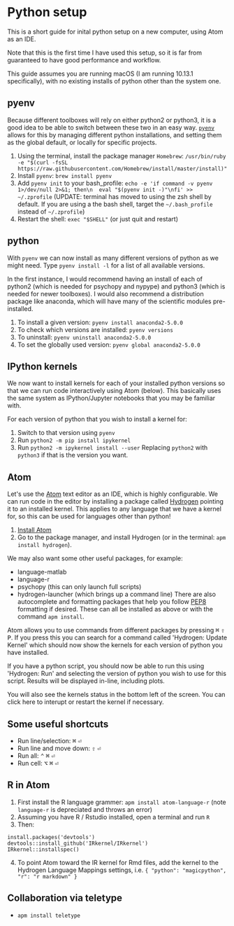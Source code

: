 # Python setup
This is a short guide for inital python setup on a new computer, using Atom as an IDE.

Note that this is the first time I have used this setup, so it is far from guaranteed to have good performance and workflow.

This guide assumes you are running macOS (I am running 10.13.1 specifically), with no existing installs of python other than the system one.

## pyenv
Because different toolboxes will rely on either python2 or python3, it is a good idea to be able to switch between these two in an easy way. [`pyenv`](https://github.com/pyenv/pyenv) allows for this by managing different python installations, and setting them as the global default, or locally for specific projects.

1. Using the terminal, install the package manager `Homebrew`: `/usr/bin/ruby -e "$(curl -fsSL https://raw.githubusercontent.com/Homebrew/install/master/install)"`
2. Install `pyenv`: `brew install pyenv`
3. Add `pyenv init` to your bash_profile: `echo -e 'if command -v pyenv 1>/dev/null 2>&1; then\n  eval "$(pyenv init -)"\nfi' >> ~/.zprofile` (UPDATE: terminal has moved to using the zsh shell by default. If you are using a the bash shell, target the `~/.bash_profile` instead of `~/.zprofile`)
4. Restart the shell: `exec "$SHELL"` (or just quit and restart)

## python
With `pyenv` we can now install as many different versions of python as we might need. Type `pyenv install -l` for a list of all available versions.

In the first instance, I would recommend having an install of each of python2 (which is needed for psychopy and nypype) and python3 (which is needed for newer toolboxes). I would also recommend a distribution package like anaconda, which will have many of the scientific modules pre-installed.

1. To install a given version: `pyenv install anaconda2-5.0.0`
2. To check which versions are installed: `pyenv versions`
3. To uninstall: `pyenv uninstall anaconda2-5.0.0`
4. To set the globally used version: `pyenv global anaconda2-5.0.0`

## IPython kernels
We now want to install kernels for each of your installed python versions so that we can run code interactively using Atom (below). This basically uses the same system as IPython/Jupyter notebooks that you may be familiar with.

For each version of python that you wish to install a kernel for:  
1. Switch to that version using `pyenv`
2. Run `python2 -m pip install ipykernel`
3. Run `python2 -m ipykernel install --user`
Replacing `python2` with `python3` if that is the version you want. 

## Atom
Let's use the [Atom](https://atom.io) text editor as an IDE, which is highly configurable. We can run code in the editor by installing a package called [Hydrogen](https://www.gitbook.com/book/nteract/hydrogen/details) pointing it to an installed kernel. This applies to any language that we have a kernel for, so this can be used for languages other than python!

1. [Install Atom](https://atom.io)
2. Go to the package manager, and install Hydrogen (or in the terminal: `apm install hydrogen`).

We may also want some other useful packages, for example:
- language-matlab
- language-r
- psychopy (this can only launch full scripts)
- hydrogen-launcher (which brings up a command line)
There are also autocomplete and formatting packages that help you follow [PEP8](https://www.python.org/dev/peps/pep-0008/) formatting if desired. These can all be installed as above or with the command `apm install`.

Atom allows you to use commands from different packages by pressing <kbd>⌘</kbd> <kbd>⇧</kbd> <kbd>P</kbd>. If you press this you can search for a command called 'Hydrogen: Update Kernel' which should now show the kernels for each version of python you have installed.

If you have a python script, you should now be able to run this using 'Hydrogen: Run' and selecting the version of python you wish to use for this script. Results will be displayed in-line, including plots.

You will also see the kernels status in the bottom left of the screen. You can click here to interupt or restart the kernel if necessary.

## Some useful shortcuts
- Run line/selection: <kbd>⌘</kbd> <kbd>⏎</kbd>
- Run line and move down: <kbd>⇧</kbd> <kbd>⏎</kbd>
- Run all: <kbd>⌃</kbd> <kbd>⌘</kbd> <kbd>⏎</kbd>
- Run cell: <kbd>⌥</kbd> <kbd>⌘</kbd> <kbd>⏎</kbd> 

## R in Atom
1. First install the R language grammer: `apm install atom-language-r` (note `language-r` is depreciated and throws an error)
2. Assuming you have R / Rstudio installed, open a terminal and run `R`
3. Then:
```
install.packages('devtools')
devtools::install_github('IRkernel/IRkernel')
IRkernel::installspec()
```
4. To point Atom toward the IR kernel for Rmd files, add the kernel to the Hydrogen Language Mappings settings, i.e. `{ "python": "magicpython", "r": "r markdown" }`

## Collaboration via teletype
- `apm install teletype`
